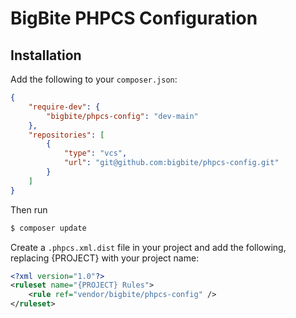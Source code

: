 # BigBite PHPCS Configuration

## Installation

Add the following to your `composer.json`:

```json
{
	"require-dev": {
		"bigbite/phpcs-config": "dev-main"
	},
	"repositories": [
		{
			"type": "vcs",
			"url": "git@github.com:bigbite/phpcs-config.git"
		}
	]
}
```
Then run
```bash
$ composer update
```

Create a `.phpcs.xml.dist` file in your project and add the following, replacing {PROJECT} with your project name:

```xml
<?xml version="1.0"?>
<ruleset name="{PROJECT} Rules">
	<rule ref="vendor/bigbite/phpcs-config" />
</ruleset>
```
